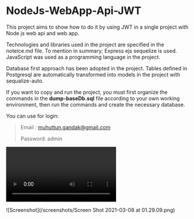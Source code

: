 # NodeJs-WebApp-Api-JWT
This project aims to show how to do it by using JWT in a single project with Node js web api and web app.

Technologies and libraries used in the project are specified in the noteice.md file.
To mention in summary; Express ejs sequelize is used.
JavaScript was used as a programming language in the project.

Database first approach has been adopted in the project. Tables defined in Postgresql are automatically transformed into models in the project with sequalize-auto.

If you want to copy and run the project, you must first organize the commands in the **dump-baseDb.sql** file according to your own working environment, then run the commands and create the necessary database.

You can use for login:
>
>Email   : muhuttun.gandak@gmail.com
>
>Password: admin
>

![Demo](https://user-images.githubusercontent.com/42136540/110258269-cb7ff900-7fb2-11eb-974a-adda9e3004e9.mp4)
>
![Screenshot](/screenshots/Screen Shot 2021-03-08 at 01.29.09.png)


